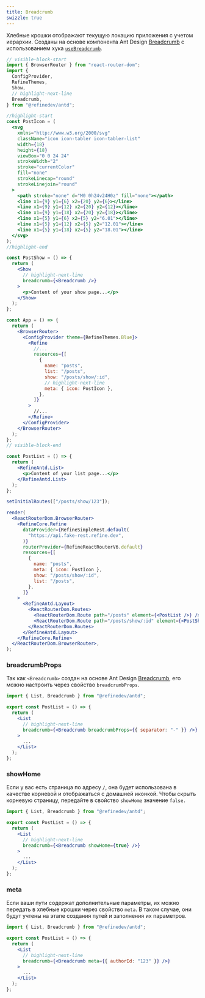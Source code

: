 ```yaml
---
title: Breadcrumb
swizzle: true
---
```


Хлебные крошки отображают текущую локацию приложения с учетом иерархии. Созданы на основе компонента Ant Design [Breadcrumb][antd-breadcrumb] с использованием хука [`useBreadcrumb`](/docs/core/hooks/utilities/use-breadcrumb).

```jsx live url=http://localhost:3000/posts/show/123 previewHeight=280px disableScroll
// visible-block-start
import { BrowserRouter } from "react-router-dom";
import {
  ConfigProvider,
  RefineThemes,
  Show,
  // highlight-next-line
  Breadcrumb,
} from "@refinedev/antd";

//highlight-start
const PostIcon = (
  <svg
    xmlns="http://www.w3.org/2000/svg"
    className="icon icon-tabler icon-tabler-list"
    width={18}
    height={18}
    viewBox="0 0 24 24"
    strokeWidth="2"
    stroke="currentColor"
    fill="none"
    strokeLinecap="round"
    strokeLinejoin="round"
  >
    <path stroke="none" d="M0 0h24v24H0z" fill="none"></path>
    <line x1={9} y1={6} x2={20} y2={6}></line>
    <line x1={9} y1={12} x2={20} y2={12}></line>
    <line x1={9} y1={18} x2={20} y2={18}></line>
    <line x1={5} y1={6} x2={5} y2="6.01"></line>
    <line x1={5} y1={12} x2={5} y2="12.01"></line>
    <line x1={5} y1={18} x2={5} y2="18.01"></line>
  </svg>
);
//highlight-end

const PostShow = () => {
  return (
    <Show
      // highlight-next-line
      breadcrumb={<Breadcrumb />}
    >
      <p>Content of your show page...</p>
    </Show>
  );
};

const App = () => {
  return (
    <BrowserRouter>
      <ConfigProvider theme={RefineThemes.Blue}>
        <Refine
          //...
          resources={[
            {
              name: "posts",
              list: "/posts",
              show: "/posts/show/:id",
              // highlight-next-line
              meta: { icon: PostIcon },
            },
          ]}
        >
          //...
        </Refine>
      </ConfigProvider>
    </BrowserRouter>
  );
};
// visible-block-end

const PostList = () => {
  return (
    <RefineAntd.List>
      <p>Content of your list page...</p>
    </RefineAntd.List>
  );
};

setInitialRoutes(["/posts/show/123"]);

render(
  <ReactRouterDom.BrowserRouter>
    <RefineCore.Refine
      dataProvider={RefineSimpleRest.default(
        "https://api.fake-rest.refine.dev",
      )}
      routerProvider={RefineReactRouterV6.default}
      resources={[
        {
          name: "posts",
          meta: { icon: PostIcon },
          show: "/posts/show/:id",
          list: "/posts",
        },
      ]}
    >
      <RefineAntd.Layout>
        <ReactRouterDom.Routes>
          <ReactRouterDom.Route path="/posts" element={<PostList />} />
          <ReactRouterDom.Route path="/posts/show/:id" element={<PostShow />} />
        </ReactRouterDom.Routes>
      </RefineAntd.Layout>
    </RefineCore.Refine>
  </ReactRouterDom.BrowserRouter>,
);
```

### breadcrumbProps

Так как `<Breadcrumb>` создан на основе Ant Design [Breadcrumb][antd-breadcrumb], его можно настроить через свойство `breadcrumbProps`.

```jsx
import { List, Breadcrumb } from "@refinedev/antd";

export const PostList = () => {
  return (
    <List
      // highlight-next-line
      breadcrumb={<Breadcrumb breadcrumbProps={{ separator: "-" }} />}
    >
      ...
    </List>
  );
};
```

### showHome

Если у вас есть страница по адресу `/`, она будет использована в качестве корневой и отображаться с домашней иконкой. Чтобы скрыть корневую страницу, передайте в свойство `showHome` значение `false.`

```jsx
import { List, Breadcrumb } from "@refinedev/antd";

export const PostList = () => {
  return (
    <List
      // highlight-next-line
      breadcrumb={<Breadcrumb showHome={true} />}
    >
      ...
    </List>
  );
};
```

### meta

Если ваши пути содержат дополнительные параметры, их можно передать в хлебные крошки через свойство `meta`. В таком случае, они будут учтены на этапе создания путей и заполнения их параметров.

```jsx
import { List, Breadcrumb } from "@refinedev/antd";

export const PostList = () => {
  return (
    <List
      // highlight-next-line
      breadcrumb={<Breadcrumb meta={{ authorId: "123" }} />}
    >
      ...
    </List>
  );
};
```

[antd-breadcrumb]: https://ant.design/components/breadcrumb

